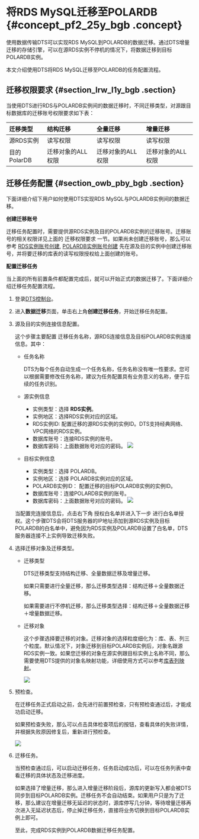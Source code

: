 # 将RDS MySQL迁移至POLARDB {#concept_pf2_25y_bgb .concept}

使用数据传输DTS可以实现RDS MySQL到POLARDB的数据迁移。通过DTS增量迁移的存储引擎，可以在源RDS实例不停机的情况下，将数据迁移到目标POLARDB实例。

本文介绍使用DTS将RDS MySQL迁移至POLARDB的任务配置流程。

## 迁移权限要求 {#section_lrw_l1y_bgb .section}

当使用DTS进行RDS与POLARDB实例间的数据迁移时，不同迁移类型，对源跟目标数据库的迁移账号权限要求如下表：

|迁移类型|结构迁移|全量迁移|增量迁移|
|:---|:---|:---|:---|
|源RDS实例|读写权限|读写权限|读写权限|
|目的PolarDB|迁移对象的ALL权限|迁移对象的ALL权限|迁移对象的ALL权限|

## 迁移任务配置 {#section_owb_pby_bgb .section}

下面详细介绍下用户如何使用DTS实现RDS MySQL与POLARDB实例间的数据迁移。

**创建迁移账号**

迁移任务配置时，需要提供源RDS实例及目的POLARDB实例的迁移账号。迁移账号的相关权限详见上面的 迁移权限要求 一节。如果尚未创建迁移账号，那么可以参考 [RDS实例账号创建](https://help.aliyun.com/document_detail/26186.html?spm=5176.product26090.6.190.dNyWM8), [POLARDB实例账号创建](https://help.aliyun.com/document_detail/68508.html?spm=a2c4g.11186623.2.10.3f657dd3d4orj4) 先在源及目的实例中创建迁移账号，并将要迁移的库表的读写权限授权给上面创建的账号。

**配置迁移任务**

当上面的所有前置条件都配置完成后，就可以开始正式的数据迁移了。下面详细介绍迁移任务配置流程。

1.  登录[DTS控制台](https://dts.console.aliyun.com/)。
2.  进入**数据迁移**页面，单击右上角**创建迁移任务**，开始迁移任务配置。
3.  源及目的实例连接信息配置。

    这个步骤主要配置 迁移任务名称，源RDS连接信息及目标POLARDB实例连接信息。其中：

    -   任务名称

        DTS为每个任务自动生成一个任务名称，任务名称没有唯一性要求。您可以根据需要修改任务名称，建议为任务配置具有业务意义的名称，便于后续的任务识别。

    -   源实例信息

        -   实例类型：选择 **RDS实例**。
        -   实例地区：选择RDS实例对应的区域。
        -   RDS实例ID: 配置迁移的源RDS实例的实例ID。DTS支持经典网络、VPC网络的RDS实例。
        -   数据库账号：连接RDS实例的账号。
        -   数据库密码：上面数据账号对应的密码。
        ![](http://static-aliyun-doc.oss-cn-hangzhou.aliyuncs.com/assets/img/79931/154501037834297_zh-CN.png)

    -   目标实例信息

        -   实例类型：选择 POLARDB。
        -   实例地区：选择 POLARDB实例对应的区域。
        -   POLARDB实例ID： 配置迁移的目标POLARDB实例的实例ID。
        -   数据库账号：连接POLARDB实例的账号。
        -   数据库密码：上面数据账号对应的密码。
        ![](http://static-aliyun-doc.oss-cn-hangzhou.aliyuncs.com/assets/img/79931/154501037834299_zh-CN.png)

    当配置完连接信息后，点击右下角 授权白名单并进入下一步 进行白名单授权。这个步骤DTS会将DTS服务器的IP地址添加到源RDS实例及目标POLARDB的白名单中，避免因为RDS实例及POLARDB设置了白名单，DTS服务器连接不上实例导致迁移失败。

4.  选择迁移对象及迁移类型。
    -   迁移类型

        DTS迁移类型支持结构迁移、全量数据迁移及增量迁移。

        如果只需要进行全量迁移，那么迁移类型选择：结构迁移＋全量数据迁移。

        如果需要进行不停机迁移，那么迁移类型选择：结构迁移＋全量数据迁移＋增量数据迁移。

    -   迁移对象

        这个步骤选择要迁移的对象。迁移对象的选择粒度细化为：库、表、列三个粒度。默认情况下，对象迁移到目标POLARDB实例后，对象名跟源RDS实例一致。如果您迁移的对象在源实例跟目标实例上名称不同，那么需要使用DTS提供的对象名映射功能，详细使用方式可以参考[库表列映射](https://help.aliyun.com/document_detail/26628.html?spm=5176.doc26624.6.125.Mpn8On)。

        ![](http://static-aliyun-doc.oss-cn-hangzhou.aliyuncs.com/assets/img/79931/154501037934300_zh-CN.png)

5.  预检查。

    在迁移任务正式启动之前，会先进行前置预检查，只有预检查通过后，才能成功启动迁移。

    如果预检查失败，那么可以点击具体检查项后的按钮，查看具体的失败详情，并根据失败原因修复后，重新进行预检查。

    ![](http://static-aliyun-doc.oss-cn-hangzhou.aliyuncs.com/assets/img/79931/154501037934301_zh-CN.png)

6.  迁移任务。

    当预检查通过后，可以启动迁移任务，任务启动成功后，可以在任务列表中查看迁移的具体状态及迁移进度。

    如果选择了增量迁移，那么进入增量迁移阶段后，源库的更新写入都会被DTS同步到目标POLARDB实例。迁移任务不会自动结束。如果用户只是为了迁移，那么建议在增量迁移无延迟的状态时，源库停写几分钟，等待增量迁移再次进入无延迟状态后，停止掉迁移任务，直接将业务切换到目标POLARDB实例上即可。

    至此，完成RDS实例到POLARDB数据迁移任务配置。


